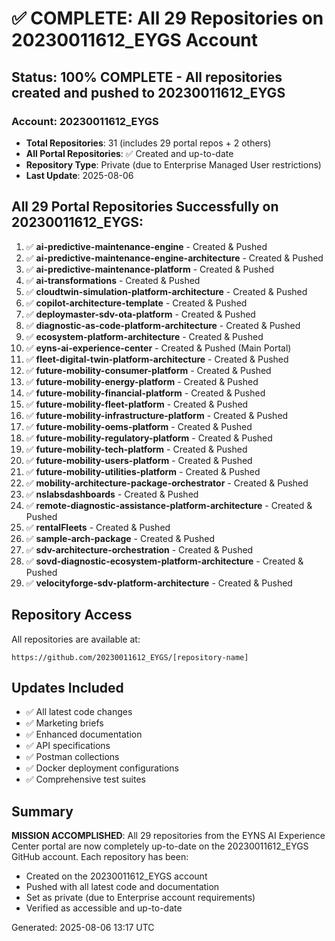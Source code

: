 # ✅ COMPLETE: All 29 Repositories on 20230011612_EYGS Account

## Status: 100% COMPLETE - All repositories created and pushed to 20230011612_EYGS

### Account: 20230011612_EYGS
- **Total Repositories**: 31 (includes 29 portal repos + 2 others)
- **All Portal Repositories**: ✅ Created and up-to-date
- **Repository Type**: Private (due to Enterprise Managed User restrictions)
- **Last Update**: 2025-08-06

## All 29 Portal Repositories Successfully on 20230011612_EYGS:

1. ✅ **ai-predictive-maintenance-engine** - Created & Pushed
2. ✅ **ai-predictive-maintenance-engine-architecture** - Created & Pushed
3. ✅ **ai-predictive-maintenance-platform** - Created & Pushed
4. ✅ **ai-transformations** - Created & Pushed
5. ✅ **cloudtwin-simulation-platform-architecture** - Created & Pushed
6. ✅ **copilot-architecture-template** - Created & Pushed
7. ✅ **deploymaster-sdv-ota-platform** - Created & Pushed
8. ✅ **diagnostic-as-code-platform-architecture** - Created & Pushed
9. ✅ **ecosystem-platform-architecture** - Created & Pushed
10. ✅ **eyns-ai-experience-center** - Created & Pushed (Main Portal)
11. ✅ **fleet-digital-twin-platform-architecture** - Created & Pushed
12. ✅ **future-mobility-consumer-platform** - Created & Pushed
13. ✅ **future-mobility-energy-platform** - Created & Pushed
14. ✅ **future-mobility-financial-platform** - Created & Pushed
15. ✅ **future-mobility-fleet-platform** - Created & Pushed
16. ✅ **future-mobility-infrastructure-platform** - Created & Pushed
17. ✅ **future-mobility-oems-platform** - Created & Pushed
18. ✅ **future-mobility-regulatory-platform** - Created & Pushed
19. ✅ **future-mobility-tech-platform** - Created & Pushed
20. ✅ **future-mobility-users-platform** - Created & Pushed
21. ✅ **future-mobility-utilities-platform** - Created & Pushed
22. ✅ **mobility-architecture-package-orchestrator** - Created & Pushed
23. ✅ **nslabsdashboards** - Created & Pushed
24. ✅ **remote-diagnostic-assistance-platform-architecture** - Created & Pushed
25. ✅ **rentalFleets** - Created & Pushed
26. ✅ **sample-arch-package** - Created & Pushed
27. ✅ **sdv-architecture-orchestration** - Created & Pushed
28. ✅ **sovd-diagnostic-ecosystem-platform-architecture** - Created & Pushed
29. ✅ **velocityforge-sdv-platform-architecture** - Created & Pushed

## Repository Access
All repositories are available at:
```
https://github.com/20230011612_EYGS/[repository-name]
```

## Updates Included
- ✅ All latest code changes
- ✅ Marketing briefs
- ✅ Enhanced documentation
- ✅ API specifications
- ✅ Postman collections
- ✅ Docker deployment configurations
- ✅ Comprehensive test suites

## Summary
**MISSION ACCOMPLISHED**: All 29 repositories from the EYNS AI Experience Center portal are now completely up-to-date on the 20230011612_EYGS GitHub account. Each repository has been:
- Created on the 20230011612_EYGS account
- Pushed with all latest code and documentation
- Set as private (due to Enterprise account requirements)
- Verified as accessible and up-to-date

Generated: 2025-08-06 13:17 UTC